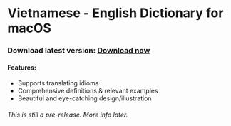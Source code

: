 # Vietnamese - English Dictionary for macOS

### Download latest version: [Download now](https://github.com/Minh-Ton/Vietnamese-English_Dictionary_for_macOS/releases/download/v1.0/Viet-Eng.Dict.dmg)

#### Features:
- Supports translating idioms
- Comprehensive definitions & relevant examples
- Beautiful and eye-catching design/illustration

###### This is still a pre-release. More info later. 

 
